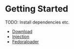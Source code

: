 # Getting Started

TODO: Install dependencies etc.

- [Download](download.md)
- [Injection](inject.md)
- [Fedoraloader](fedoraloader.md)
